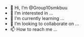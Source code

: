 - 👋 Hi, I’m @Group10smkbuu
- 👀 I’m interested in ...
- 🌱 I’m currently learning ...
- 💞️ I’m looking to collaborate on ...
- 📫 How to reach me ...

<!---
Group10smkbuu/Group10smkbuu is a ✨ special ✨ repository because its `README.md` (this file) appears on your GitHub profile.
You can click the Preview link to take a look at your changes.
--->
